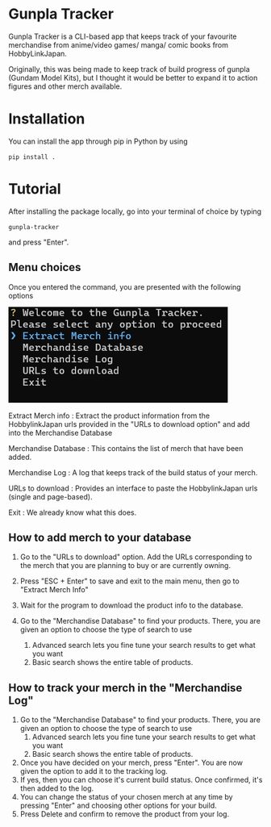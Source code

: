 # Gunpla Tracker

Gunpla Tracker is a CLI-based app that keeps track of your favourite merchandise from anime/video games/ manga/ comic books from HobbyLinkJapan.

Originally, this was being made to keep track of build progress of gunpla (Gundam Model Kits), but I thought it would be better to expand it to action figures and other merch available.

# Installation

You can install the app through pip in Python by using

```
pip install .
```

# Tutorial

After installing the package locally, go into your terminal of choice by typing

```
gunpla-tracker
```

and press "Enter".

## Menu choices

Once you entered the command, you are presented with the following options

![1715598329858](image/README/1715598329858.png)

Extract Merch info : Extract the product information from the HobbylinkJapan urls provided in the "URLs to download option" and add into the Merchandise Database

Merchandise Database : This contains the list of merch that have been added.

Merchandise Log : A log that keeps track of the build status of your merch.

URLs to download : Provides an interface to paste the HobbylinkJapan urls (single and page-based).

Exit : We already know what this does.

## How to add merch to your database

1. Go to the "URLs to download" option. Add the URLs corresponding to the merch that you are planning to buy or are currently owning.
2. Press "ESC + Enter" to save and exit to the main menu, then go to "Extract Merch Info"
3. Wait for the program to download the product info to the database.
4. Go to the "Merchandise Database" to find your products. There, you are given an option to choose the type of search to use

   1. Advanced search lets you fine tune your search results to get what you want
   2. Basic search shows the entire table of products.

## How to track your merch in the "Merchandise Log"

1. Go to the "Merchandise Database" to find your products. There, you are given an option to choose the type of search to use
   1. Advanced search lets you fine tune your search results to get what you want
   2. Basic search shows the entire table of products.
2. Once you have decided on your merch, press "Enter". You are now given the option to add it to the tracking log.
3. If yes, then you can choose it's current build status. Once confirmed, it's then added to the log.
4. You can change the status of your chosen merch at any time by pressing "Enter" and choosing other options for your build.
5. Press Delete and confirm to remove the product from your log.
